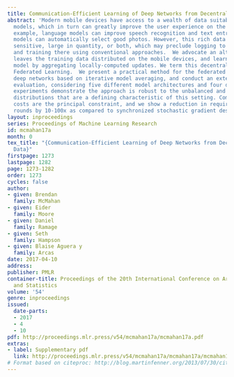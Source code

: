 ```yaml
---
title: Communication-Efficient Learning of Deep Networks from Decentralized Data
abstract: 'Modern mobile devices have access to a wealth of data suitable for learning
  models, which in turn can greatly improve the user experience on the device. For
  example, language models can improve speech recognition and text entry, and image
  models can automatically select good photos. However, this rich data is often privacy
  sensitive, large in quantity, or both, which may preclude logging to the data center
  and training there using conventional approaches.  We advocate an alternative that
  leaves the training data distributed on the mobile devices, and learns a shared
  model by aggregating locally-computed updates. We term this decentralized approach
  Federated Learning.  We present a practical method for the federated learning of
  deep networks based on iterative model averaging, and conduct an extensive empirical
  evaluation, considering five different model architectures and four datasets. These
  experiments demonstrate the approach is robust to the unbalanced and non-IID data
  distributions that are a defining characteristic of this setting. Communication
  costs are the principal constraint, and we show a reduction in required communication
  rounds by 10-100x as compared to synchronized stochastic gradient descent. '
layout: inproceedings
series: Proceedings of Machine Learning Research
id: mcmahan17a
month: 0
tex_title: "{Communication-Efficient Learning of Deep Networks from Decentralized
  Data}"
firstpage: 1273
lastpage: 1282
page: 1273-1282
order: 1273
cycles: false
author:
- given: Brendan
  family: McMahan
- given: Eider
  family: Moore
- given: Daniel
  family: Ramage
- given: Seth
  family: Hampson
- given: Blaise Aguera y
  family: Arcas
date: 2017-04-10
address: 
publisher: PMLR
container-title: Proceedings of the 20th International Conference on Artificial Intelligence
  and Statistics
volume: '54'
genre: inproceedings
issued:
  date-parts:
  - 2017
  - 4
  - 10
pdf: http://proceedings.mlr.press/v54/mcmahan17a/mcmahan17a.pdf
extras:
- label: Supplementary pdf
  link: http://proceedings.mlr.press/v54/mcmahan17a/mcmahan17a/mcmahan17a-supp.pdf
# Format based on citeproc: http://blog.martinfenner.org/2013/07/30/citeproc-yaml-for-bibliographies/
---
```


